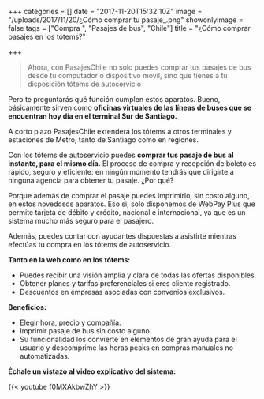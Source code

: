+++
categories = []
date = "2017-11-20T15:32:10Z"
image = "/uploads/2017/11/20/¿Cómo comprar tu pasaje_.png"
showonlyimage = false
tags = ["Compra ", "Pasajes de bus", "Chile"]
title = "¿Cómo comprar pasajes en los tótems?"

+++
> Ahora, con PasajesChile no solo puedes comprar tus pasajes de bus desde tu computador o dispositivo móvil, sino que tienes a tu disposición tótems de autoservicio

Pero te preguntarás qué función cumplen estos aparatos. Bueno, básicamente sirven como **oficinas virtuales de las líneas de buses que se encuentran hoy día en el terminal Sur de Santiago.**

A corto plazo PasajesChile extenderá los tótems a otros terminales y estaciones de Metro, tanto de Santiago como en regiones.

Con los tótems de autoservicio puedes **comprar tus pasaje de bus al instante, para el mismo día.** El proceso de compra y recepción de boleto es rápido, seguro y eficiente: en ningún momento tendrás que dirigirte a ninguna agencia para obtener tu pasaje. ¿Por qué?

Porque además de comprar el pasaje puedes imprimirlo, sin costo alguno, en estos novedosos aparatos. Eso si, solo disponemos de WebPay Plus que permite tarjeta de débito y crédito, nacional e internacional, ya que es un sistema mucho más seguro para el pasajero.

Además, puedes contar con ayudantes dispuestas a asistirte mientras efectúas tu compra en los tótems de autoservicio.

**Tanto en la web como en los tótems:**

* Puedes recibir una visión amplia y clara de todas las ofertas disponibles.
* Obtener planes y tarifas preferenciales si eres cliente registrado.
* Descuentos en empresas asociadas con convenios exclusivos.

**Beneficios:**

* Elegir hora, precio y compañía.
* Imprimir pasaje de bus sin costo alguno.
* Su funcionalidad los convierte en elementos de gran ayuda para el usuario y descomprime las horas peaks en compras manuales no automatizadas.

**Échale un vistazo al video explicativo del sistema:**

{{< youtube f0MXAkbwZhY >}}